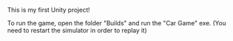 This is my first Unity project!

To run the game, open the folder "Builds" and run the "Car Game" exe. 
(You need to restart the simulator in order to replay it)

